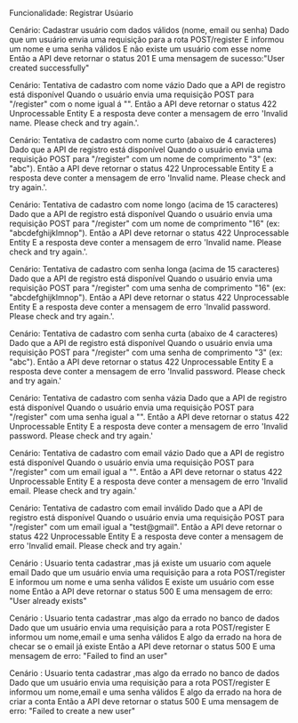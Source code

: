 Funcionalidade: Registrar Usúario

Cenário: Cadastrar usuário com dados válidos (nome, email ou senha)
  Dado que um usuário envia uma requisição para a rota POST/register
  E informou um nome e uma senha válidos
  E não existe um usuário com esse nome
  Então a API deve retornar o status 201
  E uma mensagem de sucesso:"User created successfully"

Cenário: Tentativa de cadastro com  nome vázio
  Dado que a API de registro está disponível
  Quando o usuário envia uma requisição POST para "/register" com o nome igual á "".
  Então a API deve retornar o status 422 Unprocessable Entity
  E a resposta deve conter a mensagem de erro 'Invalid name. Please check and try again.'.

Cenário: Tentativa de cadastro com nome curto (abaixo de 4 caracteres)
  Dado que a API de registro está disponível
  Quando o usuário envia uma requisição POST para "/register" com um nome de comprimento "3" (ex: "abc").
  Então a API deve retornar o status 422 Unprocessable Entity
  E a resposta deve conter a mensagem de erro 'Invalid name. Please check and try again.'.

Cenário: Tentativa de cadastro com nome longo (acima de 15 caracteres)
  Dado que a API de registro está disponível
  Quando o usuário envia uma requisição POST para "/register" com um nome de comprimento "16" (ex: "abcdefghijklmnop").
  Então a API deve retornar o status 422 Unprocessable Entity
  E a resposta deve conter a mensagem de erro 'Invalid name. Please check and try again.'.


Cenário: Tentativa de cadastro com senha longa (acima de 15 caracteres)
  Dado que a API de registro está disponível
  Quando o usuário envia uma requisição POST para "/register" com uma senha de comprimento "16" (ex: "abcdefghijklmnop").
  Então a API deve retornar o status 422 Unprocessable Entity
  E a resposta deve conter a mensagem de erro 'Invalid password. Please check and try again.'.

Cenário: Tentativa de cadastro com senha curta (abaixo de 4 caracteres)
  Dado que a API de registro está disponível
  Quando o usuário envia uma requisição POST para "/register" com uma senha de comprimento "3" (ex: "abc").
  Então a API deve retornar o status 422 Unprocessable Entity
  E a resposta deve conter a mensagem de erro 'Invalid password. Please check and try again.'

Cenário: Tentativa de cadastro com senha vázia
  Dado que a API de registro está disponível
  Quando o usuário envia uma requisição POST para "/register" com uma senha igual a "".
  Então a API deve retornar o status 422 Unprocessable Entity
  E a resposta deve conter a mensagem de erro 'Invalid password. Please check and try again.'

Cenário: Tentativa de cadastro com email vázio
  Dado que a API de registro está disponível
  Quando o usuário envia uma requisição POST para "/register" com um email igual a "".
  Então a API deve retornar o status 422 Unprocessable Entity
  E a resposta deve conter a mensagem de erro 'Invalid email. Please check and try again.'

Cenário: Tentativa de cadastro com email inválido
  Dado que a API de registro está disponível
  Quando o usuário envia uma requisição POST para "/register" com um email igual a "test@gmail".
  Então a API deve retornar o status 422 Unprocessable Entity
  E a resposta deve conter a mensagem de erro 'Invalid email. Please check and try again.'

Cenário : Usuario tenta cadastrar ,mas já existe um usuario com aquele email
  Dado que um usuário envia uma requisição para a rota POST/register
  E informou um nome e uma senha válidos
  E existe um usuário com esse nome
  Então a API deve retornar o status 500
  E uma mensagem de erro: "User already exists"

Cenário : Usuario tenta cadastrar ,mas algo da errado no banco de dados
  Dado que um usuário envia uma requisição para a rota POST/register
  E informou um nome,email e uma senha válidos
  E algo da errado na hora de checar se o email já existe
  Então a API deve retornar o status 500
  E uma mensagem de erro: "Failed to find an user"

Cenário : Usuario tenta cadastrar ,mas algo da errado no banco de dados
  Dado que um usuário envia uma requisição para a rota POST/register
  E informou um nome,email e uma senha válidos
  E algo da errado na hora de criar a conta
  Então a API deve retornar o status 500
  E uma mensagem de erro: "Failed to create a new user"